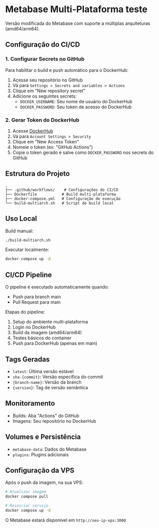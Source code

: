 # Metabase Multi-Plataforma teste

Versão modificada do Metabase com suporte a múltiplas arquiteturas (amd64/arm64).

## Configuração do CI/CD

### 1. Configurar Secrets no GitHub

Para habilitar o build e push automático para o DockerHub:

1. Acesse seu repositório no GitHub
2. Vá para `Settings > Secrets and variables > Actions`
3. Clique em "New repository secret"
4. Adicione os seguintes secrets:
   - `DOCKER_USERNAME`: Seu nome de usuário do DockerHub
   - `DOCKER_PASSWORD`: Seu token de acesso do DockerHub

### 2. Gerar Token do DockerHub

1. Acesse [DockerHub](https://hub.docker.com)
2. Vá para `Account Settings > Security`
3. Clique em "New Access Token"
4. Nomeie o token (ex: "GitHub Actions")
5. Copie o token gerado e salve como `DOCKER_PASSWORD` nos secrets do GitHub

## Estrutura do Projeto

```
.
├── .github/workflows/    # Configurações do CI/CD
├── Dockerfile           # Build multi-plataforma
├── docker-compose.yml   # Configuração de execução
└── build-multiarch.sh   # Script de build local
```

## Uso Local

Build manual:
```bash
./build-multiarch.sh
```

Executar localmente:
```bash
docker compose up -d
```

## CI/CD Pipeline

O pipeline é executado automaticamente quando:
- Push para branch main
- Pull Request para main

Etapas do pipeline:
1. Setup do ambiente multi-plataforma
2. Login no DockerHub
3. Build da imagem (amd64/arm64)
4. Testes básicos do container
5. Push para DockerHub (apenas em main)

## Tags Geradas

- `latest`: Última versão estável
- `sha-{commit}`: Versão específica do commit
- `{branch-name}`: Versão da branch
- `{version}`: Tag de versão semântica

## Monitoramento

- Builds: Aba "Actions" do GitHub
- Imagens: Seu repositório no DockerHub

## Volumes e Persistência

- `metabase-data`: Dados do Metabase
- `plugins`: Plugins adicionais

## Configuração da VPS

Após o push da imagem, na sua VPS:

```bash
# Atualizar imagem
docker compose pull

# Reiniciar serviço
docker compose up -d
```

O Metabase estará disponível em `http://seu-ip-vps:3000`
